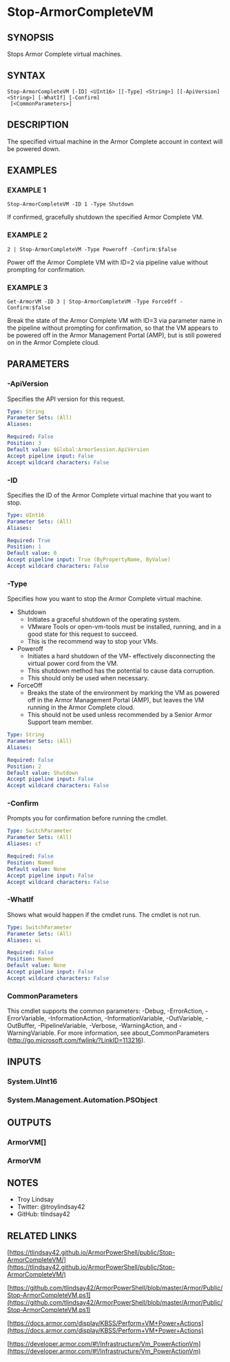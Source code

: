 # Stop-ArmorCompleteVM

## SYNOPSIS
Stops Armor Complete virtual machines.

## SYNTAX

```
Stop-ArmorCompleteVM [-ID] <UInt16> [[-Type] <String>] [[-ApiVersion] <String>] [-WhatIf] [-Confirm]
 [<CommonParameters>]
```

## DESCRIPTION
The specified virtual machine in the Armor Complete account in context will be
powered down.

## EXAMPLES

### EXAMPLE 1
```
Stop-ArmorCompleteVM -ID 1 -Type Shutdown
```

If confirmed, gracefully shutdown the specified Armor Complete VM.

### EXAMPLE 2
```
2 | Stop-ArmorCompleteVM -Type Poweroff -Confirm:$false
```

Power off the Armor Complete VM with ID=2 via pipeline value without prompting
for confirmation.

### EXAMPLE 3
```
Get-ArmorVM -ID 3 | Stop-ArmorCompleteVM -Type ForceOff -Confirm:$false
```

Break the state of the Armor Complete VM with ID=3 via parameter name in the
pipeline without prompting for confirmation, so that the VM appears to be
powered off in the Armor Management Portal (AMP), but is still powered on in
the Armor Complete cloud.

## PARAMETERS

### -ApiVersion
Specifies the API version for this request.

```yaml
Type: String
Parameter Sets: (All)
Aliases:

Required: False
Position: 3
Default value: $Global:ArmorSession.ApiVersion
Accept pipeline input: False
Accept wildcard characters: False
```

### -ID
Specifies the ID of the Armor Complete virtual machine that you want to stop.

```yaml
Type: UInt16
Parameter Sets: (All)
Aliases:

Required: True
Position: 1
Default value: 0
Accept pipeline input: True (ByPropertyName, ByValue)
Accept wildcard characters: False
```

### -Type
Specifies how you want to stop the Armor Complete virtual machine.

- Shutdown
  - Initiates a graceful shutdown of the operating system.
  - VMware Tools or open-vm-tools must be installed, running, and in a good
    state for this request to succeed.
  - This is the recommend way to stop your VMs.
- Poweroff
  - Initiates a hard shutdown of the VM- effectively disconnecting the virtual
    power cord from the VM.
  - This shutdown method has the potential to cause data corruption.
  - This should only be used when necessary.
- ForceOff
  - Breaks the state of the environment by marking the VM as powered off in
    the Armor Management Portal (AMP), but leaves the VM running in the Armor
    Complete cloud.
  - This should not be used unless recommended by a Senior Armor Support team
    member.

```yaml
Type: String
Parameter Sets: (All)
Aliases:

Required: False
Position: 2
Default value: Shutdown
Accept pipeline input: False
Accept wildcard characters: False
```

### -Confirm
Prompts you for confirmation before running the cmdlet.

```yaml
Type: SwitchParameter
Parameter Sets: (All)
Aliases: cf

Required: False
Position: Named
Default value: None
Accept pipeline input: False
Accept wildcard characters: False
```

### -WhatIf
Shows what would happen if the cmdlet runs.
The cmdlet is not run.

```yaml
Type: SwitchParameter
Parameter Sets: (All)
Aliases: wi

Required: False
Position: Named
Default value: None
Accept pipeline input: False
Accept wildcard characters: False
```

### CommonParameters
This cmdlet supports the common parameters: -Debug, -ErrorAction, -ErrorVariable, -InformationAction, -InformationVariable, -OutVariable, -OutBuffer, -PipelineVariable, -Verbose, -WarningAction, and -WarningVariable.
For more information, see about_CommonParameters (http://go.microsoft.com/fwlink/?LinkID=113216).

## INPUTS

### System.UInt16

### System.Management.Automation.PSObject

## OUTPUTS

### ArmorVM[]

### ArmorVM

## NOTES
- Troy Lindsay
- Twitter: @troylindsay42
- GitHub: tlindsay42

## RELATED LINKS

[https://tlindsay42.github.io/ArmorPowerShell/public/Stop-ArmorCompleteVM/](https://tlindsay42.github.io/ArmorPowerShell/public/Stop-ArmorCompleteVM/)

[https://github.com/tlindsay42/ArmorPowerShell/blob/master/Armor/Public/Stop-ArmorCompleteVM.ps1](https://github.com/tlindsay42/ArmorPowerShell/blob/master/Armor/Public/Stop-ArmorCompleteVM.ps1)

[https://docs.armor.com/display/KBSS/Perform+VM+Power+Actions](https://docs.armor.com/display/KBSS/Perform+VM+Power+Actions)

[https://developer.armor.com/#!/Infrastructure/Vm_PowerActionVm](https://developer.armor.com/#!/Infrastructure/Vm_PowerActionVm)

